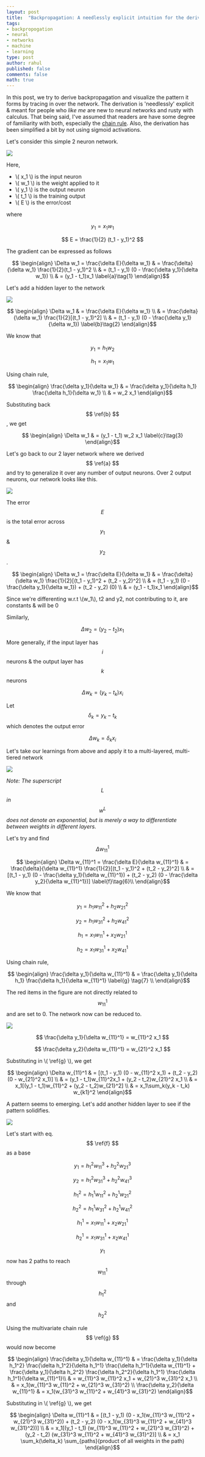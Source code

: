 ```yaml
---
layout: post
title:  "Backpropagation: A needlessly explicit intuition for the derivation"
tags:
- backpropogation
- neural
- networks
- machine
- learning
type: post
author: rahul
published: false
comments: false
math: true
---
```


In this post, we try to derive backpropagation and visualize the pattern it forms by tracing in over the network. The derivation is 'needlessly' explicit & meant for people who *like me* are new to neural networks and rusty with calculus. That being said, I've assumed that readers are have some degree of familiarity with both, especially the [chain rule](https://en.wikipedia.org/wiki/Chain_rule). Also, the derivation has been simplified a bit by not using sigmoid activations.


Let's consider this simple 2 neuron network.

![](/public/images/blog/bp1.svg)

Here, 

- \\( x_1 \\) is the input neuron
- \\( w_1 \\) is the weight applied to it
- \\( y_1 \\) is the output neuron
- \\( t_1 \\) is the training output
- \\( E \\) is the error/cost

where

$$ y_1 = x_1 w_1 $$

$$ E = \frac{1}{2} (t_1 - y_1)^2 $$

The gradient can be expressed as follows

$$ \begin{align}
	\Delta w_1 = \frac{\delta E}{\delta w_1} & = \frac{\delta}{\delta w_1} \frac{1}{2}(t_1 - y_1)^2  \\
	& = (t_1 - y_1) (0 - \frac{\delta y_1}{\delta w_1}) \\
	& = (y_1 - t_1)x_1 \label{a}\tag{1}
\end{align}$$


Let's add a hidden layer to the network

![](/public/images/blog/bp2.svg)

$$ \begin{align}
	\Delta w_1 & = \frac{\delta E}{\delta w_1} \\
	& = \frac{\delta}{\delta w_1} \frac{1}{2}[(t_1 - y_1)^2] \\
	& = (t_1 - y_1) (0 - \frac{\delta y_1}{\delta w_1}) \label{b}\tag{2}
\end{align}$$

We know that

$$ y_1 = h_1 w_2 $$

$$ h_1 = x_1 w_1 $$

Using chain rule,

$$ \begin{align}
	\frac{\delta y_1}{\delta w_1} & = \frac{\delta y_1}{\delta h_1} \frac{\delta h_1}{\delta w_1} \\
	& = w_2 x_1
\end{align}$$

Substituting back $$ \ref{b} $$, we get

$$ \begin{align}
	\Delta w_1 & = (y_1 - t_1) w_2 x_1 \label{c}\tag{3}
\end{align}$$

Let's go back to our 2 layer network where we derived $$ \ref{a} $$ and try to generalize it over any number of output neurons. Over 2 output neurons, our network looks like this.

![](/public/images/blog/bp3.svg)

The error $$ E $$ is the total error across $$ y_1 $$ & $$ y_2 $$. 

$$ \begin{align}
	\Delta w_1 = \frac{\delta E}{\delta w_1} & = \frac{\delta}{\delta w_1} \frac{1}{2}[(t_1 - y_1)^2 + (t_2 - y_2)^2]  \\
	& = (t_1 - y_1) (0 - \frac{\delta y_1}{\delta w_1}) + (t_2 - y_2) (0) \\
	& = (y_1 - t_1)x_1
\end{align}$$

Since we're differenting w.r.t \\(w_1\\), t2 and y2, not contributing to it, are constants & will be 0

Similarly,

$$ \Delta w_2 = (y_2 - t_2)x_1 $$

More generally, if the input layer has $$i$$ neurons & the output layer has $$k$$ neurons

$$ \Delta w_k = (y_k - t_k)x_i \label{d}\tag{4}  $$

Let $$ \delta_k = y_k - t_k $$ which denotes the output error

$$ \Delta w_k = \delta_k x_i  \label{e}\tag{5} $$

Let's take our learnings from above and apply it to a multi-layered, multi-tiered network

![](/public/images/blog/bp4.svg)

*Note: The superscript $$ L $$ in $$ w^L $$ does not denote an exponential, but is merely a way to differentiate between weights in different layers.*

Let's try and find $$ \Delta w_{11}^1 $$

$$ \begin{align}
	\Delta w_{11}^1 = \frac{\delta E}{\delta w_{11}^1} & = \frac{\delta}{\delta w_{11}^1} \frac{1}{2}[(t_1 - y_1)^2 + (t_2 - y_2)^2]  \\
	& = [(t_1 - y_1) (0 - \frac{\delta y_1}{\delta w_{11}^1}) + (t_2 - y_2) (0 - \frac{\delta y_2}{\delta w_{11}^1})] \label{f}\tag{6}\\
\end{align}$$

We know that

$$ y_1 = h_1 w_{11}^2 + h_2 w_{21}^2 $$

$$ y_2 = h_1 w_{31}^2 + h_2 w_{41}^2 $$

$$ h_1 = x_1 w_{11}^1 + x_2 w_{21}^1 $$

$$ h_2 = x_1 w_{31}^1 + x_2 w_{41}^1 $$

Using chain rule,

$$ \begin{align}
	\frac{\delta y_1}{\delta w_{11}^1} & = \frac{\delta y_1}{\delta h_1} \frac{\delta h_1}{\delta w_{11}^1} \label{g} \tag{7} \\
\end{align}$$

The red items in the figure are not directly related to $$ w_{11}^1 $$ and are set to 0.
The network now can be reduced to.

![](/public/images/blog/bp5.svg)

$$ \frac{\delta y_1}{\delta w_{11}^1} = w_{11}^2 x_1 $$

$$ \frac{\delta y_2}{\delta w_{11}^1} = w_{21}^2 x_1 $$

Substituting in \\( \ref{g} \\), we get

$$ \begin{align}
	\Delta w_{11}^1 & = [(t_1 - y_1) (0 - w_{11}^2 x_1) + (t_2 - y_2) (0 - w_{21}^2 x_1)] \\
	& = (y_1 - t_1)w_{11}^2x_1 + (y_2 - t_2)w_{21}^2 x_1 \\
	& = x_1[(y_1 - t_1)w_{11}^2 + (y_2 - t_2)w_{21}^2] \\
	& = x_1\sum_k(y_k - t_k) w_{k1}^2
\end{align}$$

A pattern seems to emerging. Let's add another hidden layer to see if the pattern solidifies.


![](/public/images/blog/bp6.svg)

Let's start with eq. $$ \ref{f} $$ as a base

$$ y_1 = h_1^2 w_{11}^3 + h_2^2 w_{21}^3 $$

$$ y_2 = h_1^2 w_{31}^3 + h_2^2 w_{41}^3 $$

$$ h_1^2 = h_1^1 w_{11}^2 + h_2^1 w_{21}^2 $$

$$ h_2^2 = h_1^1 w_{31}^2 + h_2^1 w_{41}^2 $$

$$ h_1^1 = x_1 w_{11}^1 + x_2 w_{21}^1 $$

$$ h_2^1 = x_1 w_{31}^1 + x_2 w_{41}^1 $$

$$y_1$$ now has 2 paths to reach $$ w_{11}^1 $$ through $$ h_1^2 $$ and $$ h_2^2 $$

Using the multivariate chain rule $$ \ref{g} $$ would now become

$$ \begin{align}
	\frac{\delta y_1}{\delta w_{11}^1} & = \frac{\delta y_1}{\delta h_1^2} \frac{\delta h_1^2}{\delta h_1^1} \frac{\delta h_1^1}{\delta w_{11}^1} + \frac{\delta y_1}{\delta h_2^2} \frac{\delta h_2^2}{\delta h_1^1} \frac{\delta h_1^1}{\delta w_{11}^1}\\
	& = w_{11}^3 w_{11}^2 x_1 + w_{21}^3 w_{31}^2 x_1 \\
	& = x_1(w_{11}^3 w_{11}^2 + w_{21}^3 w_{31}^2) \\
	\frac{\delta y_2}{\delta w_{11}^1} & = x_1(w_{31}^3 w_{11}^2 + w_{41}^3 w_{31}^2)
\end{align}$$

Substituting in \\( \ref{g} \\), we get

$$ \begin{align}
	\Delta w_{11}^1 & = [(t_1 - y_1) (0 - x_1(w_{11}^3 w_{11}^2 + w_{21}^3 w_{31}^2)) + (t_2 - y_2) (0 - x_1(w_{31}^3 w_{11}^2 + w_{41}^3 w_{31}^2))] \\
	& = x_1[(y_1 - t_1) (w_{11}^3 w_{11}^2 + w_{21}^3 w_{31}^2) + (y_2 - t_2) (w_{31}^3 w_{11}^2 + w_{41}^3 w_{31}^2)] \\
	& = x_1 \sum_k(\delta_k) \sum_{paths}(product of all weights in the path)
\end{align}$$
